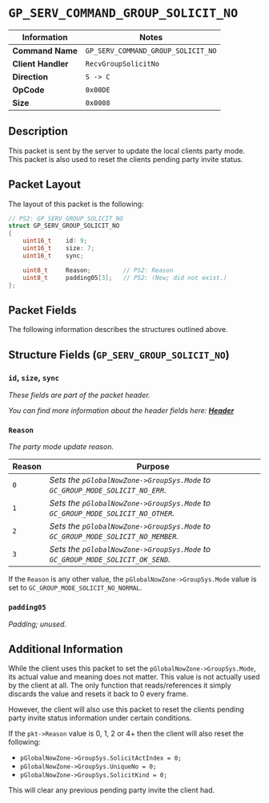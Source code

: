 # `GP_SERV_COMMAND_GROUP_SOLICIT_NO`

| Information               | Notes |
|---                        |---    |
| **Command Name**          | `GP_SERV_COMMAND_GROUP_SOLICIT_NO` |
| **Client Handler**        | `RecvGroupSolicitNo` |
| **Direction**             | `S -> C` |
| **OpCode**                | `0x00DE` |
| **Size**                  | `0x0008` |

## Description

This packet is sent by the server to update the local clients party mode. This packet is also used to reset the clients pending party invite status.

## Packet Layout

The layout of this packet is the following:

```cpp
// PS2: GP_SERV_GROUP_SOLICIT_NO
struct GP_SERV_GROUP_SOLICIT_NO
{
    uint16_t    id: 9;
    uint16_t    size: 7;
    uint16_t    sync;

    uint8_t     Reason;         // PS2: Reason
    uint8_t     padding05[3];   // PS2: (New; did not exist.)
};
```

## Packet Fields

The following information describes the structures outlined above.

## Structure Fields (`GP_SERV_GROUP_SOLICIT_NO`)

### `id`, `size`, `sync`

_These fields are part of the packet header._

_You can find more information about the header fields here: [**Header**](/world/HEADER.md)_

### `Reason`

_The party mode update reason._

| Reason | Purpose |
| --- | --- |
| `0` | _Sets the `pGlobalNowZone->GroupSys.Mode` to `GC_GROUP_MODE_SOLICIT_NO_ERR`._ |
| `1` | _Sets the `pGlobalNowZone->GroupSys.Mode` to `GC_GROUP_MODE_SOLICIT_NO_OTHER`._ |
| `2` | _Sets the `pGlobalNowZone->GroupSys.Mode` to `GC_GROUP_MODE_SOLICIT_NO_MEMBER`._ |
| `3` | _Sets the `pGlobalNowZone->GroupSys.Mode` to `GC_GROUP_MODE_SOLICIT_OK_SEND`._ |

If the `Reason` is any other value, the `pGlobalNowZone->GroupSys.Mode` value is set to `GC_GROUP_MODE_SOLICIT_NO_NORMAL`.

### `padding05`

_Padding; unused._

## Additional Information

While the client uses this packet to set the `pGlobalNowZone->GroupSys.Mode`, its actual value and meaning does not matter. This value is not actually used by the client at all. The only function that reads/references it simply discards the value and resets it back to 0 every frame.

However, the client will also use this packet to reset the clients pending party invite status information under certain conditions.

If the `pkt->Reason` value is 0, 1, 2 or 4+ then the client will also reset the following:

  - `pGlobalNowZone->GroupSys.SolicitActIndex = 0;`
  - `pGlobalNowZone->GroupSys.UniqueNo = 0;`
  - `pGlobalNowZone->GroupSys.SolicitKind = 0;`

This will clear any previous pending party invite the client had.
